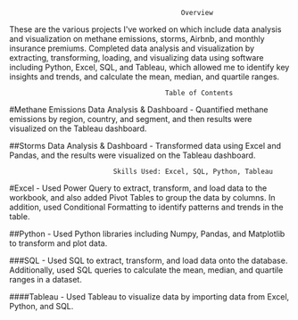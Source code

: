                                                Overview 
These are the various projects I've worked on which include data analysis and visualization on methane emissions, storms, Airbnb, and monthly insurance premiums. Completed data analysis and visualization by extracting, transforming, loading, and visualizing data using software including Python, Excel, SQL, and Tableau, which allowed me to identify key insights and trends, and calculate the mean, median, and quartile ranges.
 
                                           Table of Contents
#Methane Emissions Data Analysis & Dashboard - Quantified methane emissions by region, country, and segment, and then results were visualized on the       Tableau dashboard.

##Storms Data Analysis & Dashboard  - Transformed data using Excel and Pandas, and the results were visualized on the Tableau dashboard.

                              Skills Used: Excel, SQL, Python, Tableau
#Excel - Used Power Query to extract, transform, and load data to the workbook, and also added Pivot Tables to group the data by columns. In addition, used Conditional Formatting to identify patterns and trends in the table.

##Python - Used Python libraries including Numpy, Pandas, and Matplotlib to transform and plot data.

###SQL - Used SQL to extract, transform, and load data onto the database. Additionally, used SQL queries to calculate the mean, median, and quartile ranges in a dataset.

####Tableau - Used Tableau to visualize data by importing data from Excel, Python, and SQL.
